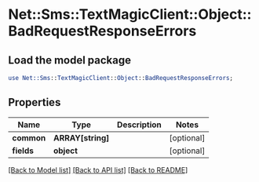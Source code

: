 # Net::Sms::TextMagicClient::Object::BadRequestResponseErrors

## Load the model package
```perl
use Net::Sms::TextMagicClient::Object::BadRequestResponseErrors;
```

## Properties
Name | Type | Description | Notes
------------ | ------------- | ------------- | -------------
**common** | **ARRAY[string]** |  | [optional] 
**fields** | **object** |  | [optional] 

[[Back to Model list]](../README.md#documentation-for-models) [[Back to API list]](../README.md#documentation-for-api-endpoints) [[Back to README]](../README.md)


